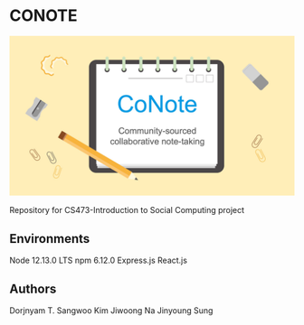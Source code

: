 # CONOTE

![logo](./logo/logo.jpg)

Repository for CS473-Introduction to Social Computing project

## Environments
Node 12.13.0 LTS
npm 6.12.0
Express.js 
React.js

## Authors
Dorjnyam T.
Sangwoo Kim
Jiwoong Na
Jinyoung Sung

